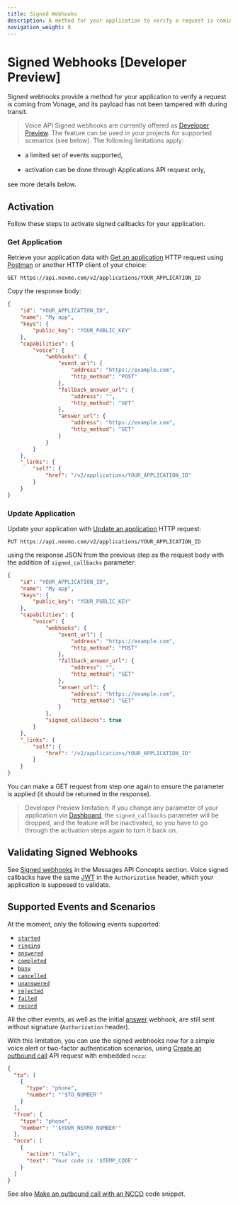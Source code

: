 ```yaml
---
title: Signed Webhooks
description: A method for your application to verify a request is coming from Vonage.
navigation_weight: 8
---
```


# Signed Webhooks [Developer Preview]

Signed webhooks provide a method for your application to verify a request is coming from Vonage, and its payload has not been tampered with during transit. 

> Voice API Signed webhooks are currently offered as [Developer Preview](/product-lifecycle/dev-preview). The feature can be used in your projects for supported scenarios (see below). The following limitations apply:
<ul style='list-style:disc;margin-left:16px;margin-top:16px;'><li style='margin-bottom:16px;'>a limited set of events supported,</li>
<li style='margin-bottom:16px;'>activation can be done through Applications API request only,</li></ul>
see more details below.

## Activation

Follow these steps to activate signed callbacks for your application.

### Get Application

Retrieve your application data with [Get an application](/api/application.v2#getApplication) HTTP request using [Postman](/tools/postman) or another HTTP client of your choice:

```http
GET https://api.nexmo.com/v2/applications/YOUR_APPLICATION_ID
```

Copy the response body:

```json
{
    "id": "YOUR_APPLICATION_ID",
    "name": "My app",
    "keys": {
        "public_key": "YOUR_PUBLIC_KEY"
    },
    "capabilities": {
        "voice": {
            "webhooks": {
                "event_url": {
                    "address": "https://example.com",
                    "http_method": "POST"
                },
                "fallback_answer_url": {
                    "address": "",
                    "http_method": "GET"
                },
                "answer_url": {
                    "address": "https://example.com",
                    "http_method": "GET"
                }
            }
        }
    },
    "_links": {
        "self": {
            "href": "/v2/applications/YOUR_APPLICATION_ID"
        }
    }
}
```

### Update Application

Update your application with [Update an application](https://developer.nexmo.com/api/application.v2#updateApplication) HTTP request:

```http
PUT https://api.nexmo.com/v2/applications/YOUR_APPLICATION_ID
```

using the response JSON from the previous step as the request body with the addition of `signed_callbacks` parameter:

```json
{
    "id": "YOUR_APPLICATION_ID",
    "name": "My app",
    "keys": {
        "public_key": "YOUR_PUBLIC_KEY"
    },
    "capabilities": {
        "voice": {
            "webhooks": {
                "event_url": {
                    "address": "https://example.com",
                    "http_method": "POST"
                },
                "fallback_answer_url": {
                    "address": "",
                    "http_method": "GET"
                },
                "answer_url": {
                    "address": "https://example.com",
                    "http_method": "GET"
                }
            },
            "signed_callbacks": true
        }
    },
    "_links": {
        "self": {
            "href": "/v2/applications/YOUR_APPLICATION_ID"
        }
    }
}
```

You can make a GET request from step one again to ensure the parameter is applied (it should be returned in the response).

> Developer Preview limitation: if you change any parameter of your application via [Dashboard](https://dashboard.nexmo.com), the `signed_callbacks` parameter will be dropped, and the feature will be inactivated, so you have to go through the activation steps again to turn it back on.

## Validating Signed Webhooks

See [Signed webhooks](https://developer.nexmo.com/messages/concepts/signed-webhooks#validating-signed-webhooks) in the Messages API Concepts section. Voice signed callbacks have the same [JWT](https://jwt.io/) in the `Authorization` header, which your application is supposed to validate.

## Supported Events and Scenarios

At the moment, only the following events supported:

* [`started`](/voice/voice-api/webhook-reference#started#started)
* [`ringing`](/voice/voice-api/webhook-reference#ringing)
* [`answered`](/voice/voice-api/webhook-reference#answered)
* [`completed`](/voice/voice-api/webhook-reference#completed)
* [`busy`](/voice/voice-api/webhook-reference#busy)
* [`cancelled`](/voice/voice-api/webhook-reference#cancelled)
* [`unanswered`](/voice/voice-api/webhook-reference#unanswered)
* [`rejected`](/voice/voice-api/webhook-reference#rejected)
* [`failed`](/voice/voice-api/webhook-reference#failed)
* [`record`](/voice/voice-api/webhook-reference#record)

All the other events, as well as the initial [answer](/voice/voice-api/webhook-reference#answer-webhook) webhook, are still sent without signature (`Authorization` header).

With this limitation, you can use the signed webhooks now for a simple voice alert or two-factor authentication scenarios, using [Create an outbound call](https://developer.nexmo.com/api/voice#createCall) API request with embedded `ncco`:

```json
{
  "to": [
    {
      "type": "phone",
      "number": "'$TO_NUMBER'"
    }
  ],
  "from": {
    "type": "phone",
    "number": "'$YOUR_NEXMO_NUMBER'"
  },
  "ncco": [
    {
      "action": "talk",
      "text": "Your code is '$TEMP_CODE'"
    }
  ]
}
```

See also [Make an outbound call with an NCCO](/voice/voice-api/code-snippets/make-an-outbound-call-with-ncco) code snippet.

